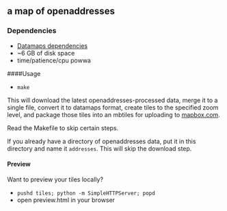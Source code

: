 ## a map of openaddresses

### Dependencies
- [Datamaps dependencies](https://github.com/ericfischer/datamaps)
- ~6 GB of disk space
- time/patience/cpu powwa

####Usage
- `make`

This will download the latest openaddresses-processed data, merge it to a
single file, convert it to datamaps format, create tiles to the specified
zoom level, and package those tiles into an mbtiles for uploading to
[mapbox.com](http://mapbox.com).

Read the Makefile to skip certain steps.

If you already have a directory of openaddresses data, put it in this
directory and name it `addresses`. This will skip the download step.

#### Preview
Want to preview your tiles locally?
- `pushd tiles; python -m SimpleHTTPServer; popd`
- open preview.html in your browser
